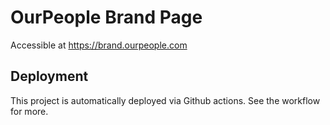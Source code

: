 # OurPeople Brand Page

Accessible at https://brand.ourpeople.com

## Deployment

This project is automatically deployed via Github actions. See the workflow for more.
